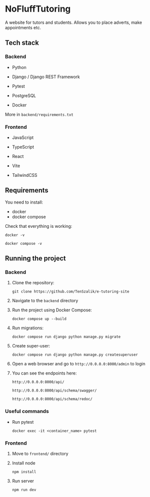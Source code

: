# NoFluffTutoring

A website for tutors and students. Allows you to place adverts, make appointments etc.

## Tech stack

### Backend

- Python

- Django / Django REST Framework

- Pytest

- PostgreSQL

- Docker

More in `backend/requirements.txt`

### Frontend

- JavaScript

- TypeScript

- React

- Vite

- TailwindCSS

## Requirements

You need to install:

- docker
- docker compose

Check that everything is working:

`docker -v`

`docker compose -v`

## Running the project

### Backend

1. Clone the repository:

    `git clone https://github.com/TenSzalik/e-tutoring-site`

2. Navigate to the `backend` directory

3. Run the project using Docker Compose:

    `docker compose up --build`

4. Run migrations:

    `docker compose run django python manage.py migrate`


5. Create super-user:

    `docker compose run django python manage.py createsuperuser`

6. Open a web browser and go to `http://0.0.0.0:8000/admin` to login

7. You can see the endpoints here:

    `http://0.0.0.0:8000/api/`

    `http://0.0.0.0:8000/api/schema/swagger/`

    `http://0.0.0.0:8000/api/schema/redoc/`


### Useful commands

- Run pytest

    `docker exec -it <container_name> pytest`

### Frontend

1. Move to `frontend/` directory

2. Install node

    `npm install`

3. Run server

    `npm run dev`
